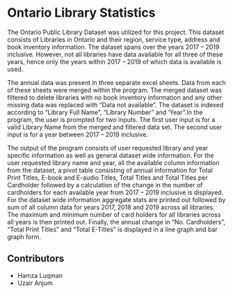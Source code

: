 # Ontario Library Statistics

The Ontario Public Library Dataset was utilized for this project. This dataset consists of Libraries in Ontario and their region, service type, address and book inventory information. The dataset spans over the years 2017 – 2019 inclusive. However, not all libraries have data available for all three of these years, hence only the years within 2017 – 2019 of which data is available is used.

The annual data was present in three separate excel sheets. Data from each of these sheets were merged within the program. The merged dataset was filtered to delete libraries with no book inventory information and any other missing data was replaced with “Data not available”. The dataset is indexed according to “Library Full Name”, “Library Number” and ‘Year”.In the program, the user is prompted for two inputs. The first user input is for a valid Library Name from the merged and filtered data set. The second user input is for a year between 2017 – 2019 inclusive.

The output of the program consists of user requested library and year specific information as well as general dataset wide information. For the user requested library name and year, all the available column information from the dataset, a pivot table consisting of annual information for Total Print Titles, E-book and E-audio Titles, Total Titles and Total Titles per Cardholder followed by a calculation of the change in the number of cardholders for each available year from 2017 – 2019 inclusive is displayed. For the dataset wide information aggregate stats are printed out followed by sum of all column data for years 2017, 2018 and 2019 across all libraries. The maximum and minimum number of card holders for all libraries across all years is then printed out. Finally, the annual change in “No. Cardholders”, “Total Print Titles” and “Total E-Titles” is displayed in a line graph and bar graph form.

## Contributors
- Hamza Luqman
- Uzair Anjum
